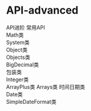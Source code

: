 # API-advanced
API进阶
常用API  
   Math类  
   System类  
   Object类  
   Objects类  
   BigDecimal类  
包装类  
   Integer类  
   ArrayPlus类
   Arrays类
时间日期类  
   Date类  
   SimpleDateFormat类  
   
   